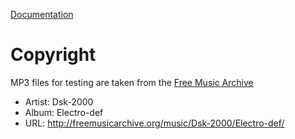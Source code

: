 [Documentation](https://github.com/jCoderZ/m3server/wiki)

# Copyright #

MP3 files for testing are taken from the [Free Music Archive](http://freemusicarchive.org/)

* Artist: Dsk-2000
* Album: Electro-def
* URL: http://freemusicarchive.org/music/Dsk-2000/Electro-def/
